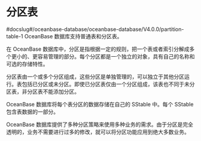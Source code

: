 分区表 
========================
#docslug#/oceanbase-database/oceanbase-database/V4.0.0/partition-table-1
OceanBase 数据库支持普通表和分区表。

在 OceanBase 数据库中，分区是指根据一定的规则，把一个表或者索引分解成多个更小的、更容易管理的部分。每个分区都是一个独立的对象，具有自己的名称和可选的存储特性。

分区表由一个或多个分区组成，这些分区是单独管理的，可以独立于其他分区运行。表包括已分区或未分区。即使已分区表仅由一个分区组成，该表也不同于未分区表，非分区表不能添加分区。

OceanBase 数据库将每个表分区的数据存储在自己的 SStable 中。每个 SStable 包含表数据的一部分。

OceanBase 数据库提供了多种分区策略来使用多种业务的需求。由于分区是完全透明的，业务不需要进行过多的修改，就可以将分区功能应用到绝大多数业务。





